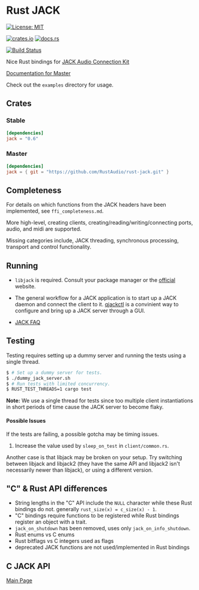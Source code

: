 # Rust JACK

[![License: MIT](https://img.shields.io/badge/License-MIT-yellow.svg)](https://opensource.org/licenses/MIT)

[![crates.io](https://img.shields.io/crates/v/jack.svg)](https://crates.io/crates/jack)
[![docs.rs](https://docs.rs/jack/badge.svg)](https://docs.rs/jack)

[![Build Status](https://travis-ci.org/RustAudio/rust-jack.svg?branch=master)](https://travis-ci.org/RustAudio/rust-jack)


Nice Rust bindings for
[JACK Audio Connection Kit](https://www.jackaudio.org)

[Documentation for Master](https://RustAudio.github.io/rust-jack/jack/index.html)

Check out the `examples` directory for usage.

## Crates

### Stable
```toml
[dependencies]
jack = "0.6"
```

### Master
```toml
[dependencies]
jack = { git = "https://github.com/RustAudio/rust-jack.git" }
```


## Completeness

For details on which functions from the JACK headers have been implemented, see `ffi_completeness.md`.

More high-level, creating clients, creating/reading/writing/connecting ports, audio, and midi are supported.

Missing categories include, JACK threading, synchronous processing, transport and control functionality.

## Running

* `libjack` is required. Consult your package manager or the [official](http://www.jackaudio.org/downloads/) website.

* The general workflow for a JACK application is to start up a JACK daemon and connect the client to it. [qjackctl](http://qjackctl.sourceforge.net/) is a convinient way to configure and bring up a JACK server through a GUI.

* [JACK FAQ](http://www.jackaudio.org/faq/)


## Testing

Testing requires setting up a dummy server and running the tests using a single
thread.

```bash
$ # Set up a dummy server for tests.
$ ./dummy_jack_server.sh
$ # Run tests with limited concurrency.
$ RUST_TEST_THREADS=1 cargo test
```

**Note:** We use a single thread for tests since too multiple client
instantiations in short periods of time cause the JACK server to become flaky.

#### Possible Issues

If the tests are failing, a possible gotcha may be timing issues.

1. Increase the value used by `sleep_on_test` in `client/common.rs`.

Another case is that libjack may be broken on your setup.  Try switching between
libjack and libjack2 (they have the same API and libjack2 isn't necessarily
newer than libjack), or using a different version.


## "C" & Rust API differences
* String lengths in the "C" API include the `NULL` character while these Rust
  bindings do not. generally `rust_size(x) = c_size(x) - 1`.
* "C" bindings require functions to be registered while Rust bindings register
  an object with a trait.
* `jack_on_shutdown` has been removed, uses only `jack_on_info_shutdown`.
* Rust enums vs C enums
* Rust bitflags vs C integers used as flags
* deprecated JACK functions are not used/implemented in Rust bindings


## C JACK API

[Main Page](http://jackaudio.org/files/docs/html/index.html)
